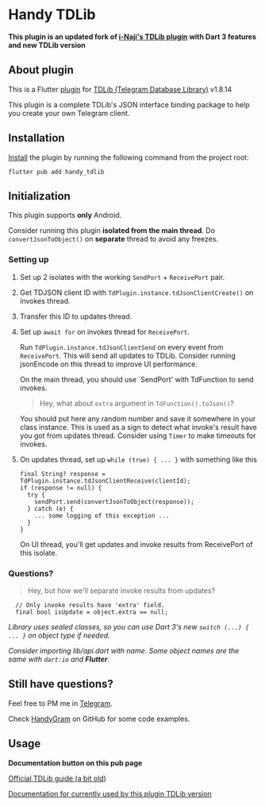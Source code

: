 # Handy TDLib

**This plugin is an updated fork of [i-Naji's TDLib plugin](https://github.com/i-Naji/tdlib) with Dart 3 features and new TDLib version**

## About plugin

This is a Flutter [plugin](https://pub.dev/packages/handy_tdlib) for [TDLib (Telegram Database Library)](https://github.com/tdlib) v1.8.14

This plugin is a complete TDLib's JSON interface binding package to help you create your own Telegram client.

## Installation
[Install](https://pub.dev/packages/handy_tdlib/versions/2.0.0/install) the plugin by running the following command from the project root:
```
flutter pub add handy_tdlib
```

## Initialization
This plugin supports **only** Android.

Consider running this plugin **isolated from the main thread**. Do `convertJsonToObject()`
on **separate** thread to avoid any freezes.

### Setting up

1. Set up 2 isolates with the working `SendPort` + `ReceivePort` pair.

2. Get TDJSON client ID with `TdPlugin.instance.tdJsonClientCreate()` on invokes thread.

3. Transfer this ID to updates thread.

4. Set up `await for` on invokes thread for `ReceivePort`.

   Run `TdPlugin.instance.tdJsonClientSend` on every event from `ReceivePort`. This will send
   all updates to TDLib. Consider running jsonEncode on this thread to improve UI performance.

   On the main thread, you should use `SendPort' with TdFunction to send invokes.

   > Hey, what about `extra` argument in `TdFunction().toJson()`?

   You should put here any random number and save it somewhere in your class instance. This is used as a sign to detect what invoke's result have you got from updates thread. Consider using `Timer` to make timeouts for invokes.

5.  On updates thread, set up `while (true) { ... }` with something like this
    ```
    final String? response = TdPlugin.instance.tdJsonClientReceive(clientId);
    if (response != null) {
      try {
        sendPort.send(convertJsonToObject(response));
      } catch (e) {
        ... some logging of this exception ...
      }
    }
    ```
    On UI thread, you'll get updates and invoke results from ReceivePort of this isolate.

### Questions?

> Hey, but how we'll separate invoke results from updates?

```
  // Only invoke results have 'extra' field.
  final bool isUpdate = object.extra == null;
```

*Library uses sealed classes, so you can use Dart 3's new `switch (...) { ... }` on object type if needed.*

*Consider importing lib/api.dart with name. Some object names are the same with `dart:io` and **Flutter**.*

## Still have questions?

Feel free to PM me in [Telegram](https://t.me/tdrkDev).

Check [HandyGram](https://github.com/HandyGram) on GitHub for some code examples.

## Usage

**Documentation button on this pub page**

[Official TDLib guide (a bit old)](https://core.telegram.org/tdlib/getting-started)

[Documentation for currently used by this plugin TDLib version](https://handygram.github.io/tdlib)
